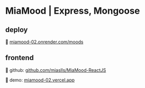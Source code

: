 # MiaMood | Express, Mongoose

## deploy

🔗 [miamood-02.onrender.com/moods](https://miamood-02.onrender.com/moods)

## frontend

🔗 github: [github.com/miaslls/MiaMood-ReactJS](https://github.com/miaslls/MiaMood-ReactJS)

🔗 demo: [miamood-02.vercel.app](https://miamood-02.vercel.app)
